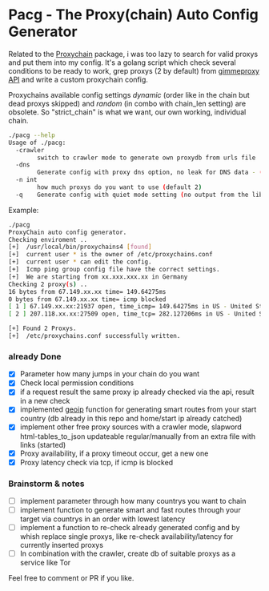 # Pacg - The Proxy(chain) Auto Config Generator

Related to the [Proxychain](https://github.com/rofl0r/proxychains-ng) package, i was too lazy to search for valid proxys and put them into my config. It's a golang script which check several conditions to be ready to work, grep proxys (2 by default) from [gimmeproxy API](https://gimmeproxy.com/) and write a custom proxychain config. 

Proxychains available config settings *dynamic* (order like in the chain but dead proxys skipped) and *random* (in combo with chain_len setting) are obsolete.
So "strict_chain" is what we want, our own working, individual chain.

```bash
./pacg --help            
Usage of ./pacg:
  -crawler
    	switch to crawler mode to generate own proxydb from urls file
  -dns
    	Generate config with proxy dns option, no leak for DNS data - (default false)
  -n int
    	how much proxys do you want to use (default 2)
  -q	Generate config with quiet mode setting (no output from the library) - (default false)
```
 
Example:
```bash
./pacg       
ProxyChain auto config generator.
Checking enviroment ..
[+]  /usr/local/bin/proxychains4 [found]
[+]  current user * is the owner of /etc/proxychains.conf
[+]  current user * can edit the config.
[+]  Icmp ping group config file have the correct settings.
[+]  We are starting from xx.xxx.xxx.xx in Germany
Checking 2 proxy(s) ..
16 bytes from 67.149.xx.xx time= 149.64275ms
0 bytes from 67.149.xx.xx time= icmp blocked
[ 1 ] 67.149.xx.xx:21937 open, time_icmp= 149.64275ms in US - United States
[ 2 ] 207.118.xx.xx:27509 open, time_tcp= 282.127206ms in US - United States

[+] Found 2 Proxys.
[+]  /etc/proxychains.conf successfully written.
```

### already Done
- [x] Parameter how many jumps in your chain do you want
- [x] Check local permission conditions
- [x] if a request result the same proxy ip already checked via the api, result in a new check 
- [x] implemented [geoip](https://github.com/rainycape/geoip) function for generating smart routes from your start country (db already in this repo and home/start ip already catched)
- [x] implement other free proxy sources with a crawler mode, slapword html-tables_to_json updateable regular/manually from an extra file with links (started)
- [x] Proxy availability, if a proxy timeout occur, get a new one
- [x] Proxy latency check via tcp, if icmp is blocked

### Brainstorm & notes
- [ ] implement parameter through how many countrys you want to chain
- [ ] implement function to generate smart and fast routes through your target via countrys in an order with lowest latency 
- [ ] implement a function to re-check already generated config and by whish replace single proxys, like re-check availability/latency for currently inserted proxys
- [ ] In combination with the crawler, create db of suitable proxys as a service like Tor

Feel free to comment or PR if you like.
